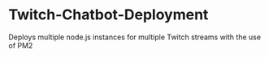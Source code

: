 # Twitch-Chatbot-Deployment
Deploys multiple node.js instances for multiple Twitch streams with the use of PM2
